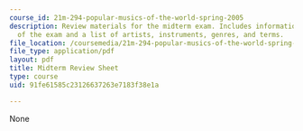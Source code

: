 ```yaml
---
course_id: 21m-294-popular-musics-of-the-world-spring-2005
description: Review materials for the midterm exam. Includes information on the format
  of the exam and a list of artists, instruments, genres, and terms.
file_location: /coursemedia/21m-294-popular-musics-of-the-world-spring-2005/91fe61585c23126637263e7183f38e1a_midterm_review.pdf
file_type: application/pdf
layout: pdf
title: Midterm Review Sheet
type: course
uid: 91fe61585c23126637263e7183f38e1a

---
```

None